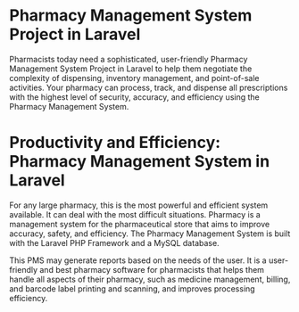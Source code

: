 # Pharmacy Management System Project in Laravel

Pharmacists today need a sophisticated, user-friendly Pharmacy Management System Project in Laravel to help them negotiate the complexity of dispensing, inventory management, and point-of-sale activities. Your pharmacy can process, track, and dispense all prescriptions with the highest level of security, accuracy, and efficiency using the Pharmacy Management System.

# Productivity and Efficiency: Pharmacy Management System in Laravel
For any large pharmacy, this is the most powerful and efficient system available. It can deal with the most difficult situations.
Pharmacy is a management system for the pharmaceutical store that aims to improve accuracy, safety, and efficiency. The Pharmacy Management System is built with the Laravel PHP Framework and a MySQL database.

This PMS may generate reports based on the needs of the user. It is a user-friendly and best pharmacy software for pharmacists that helps them handle all aspects of their pharmacy, such as medicine management, billing, and barcode label printing and scanning, and improves processing efficiency.
